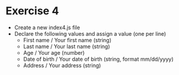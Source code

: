# Exercise 4

- Create a new index4.js file
- Declare the following values and assign a value (one per line)
  - First name / Your first name (string)
  - Last name / Your last name (string)
  - Age / Your age (number)
  - Date of birth / Your date of birth (string, format mm/dd/yyyy)
  - Address / Your address (string)
